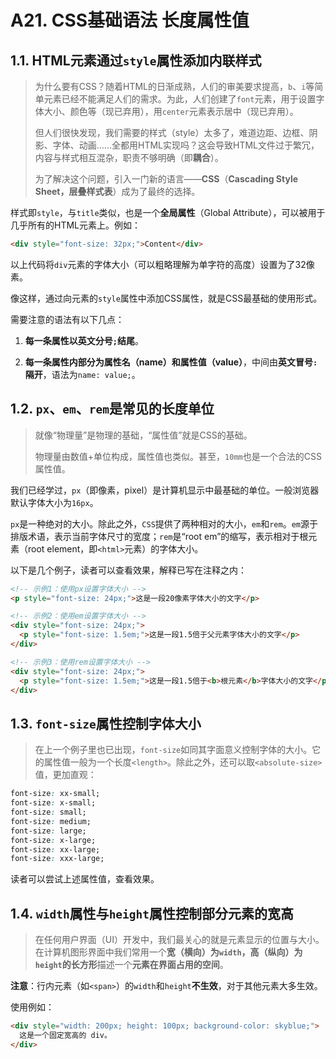 # A21. CSS基础语法 长度属性值

## 1.1. HTML元素通过`style`属性添加内联样式

> 为什么要有CSS？随着HTML的日渐成熟，人们的审美要求提高，`b`、`i`等简单元素已经不能满足人们的需求。为此，人们创建了`font`元素，用于设置字体大小、颜色等（现已弃用），用`center`元素表示居中（现已弃用）。
> 
> 但人们很快发现，我们需要的样式（style）太多了，难道边距、边框、阴影、字体、动画……全都用HTML实现吗？这会导致HTML文件过于繁冗，内容与样式相互混杂，职责不够明确（即**耦合**）。
> 
> 为了解决这个问题，引入一门新的语言——**CSS**（**Cascading Style Sheet，层叠样式表**）成为了最终的选择。

样式即`style`，与`title`类似，也是一个**全局属性**（Global Attribute），可以被用于几乎所有的HTML元素上。例如：

```html
<div style="font-size: 32px;">Content</div>
```

以上代码将`div`元素的字体大小（可以粗略理解为单字符的高度）设置为了32像素。

像这样，通过向元素的`style`属性中添加CSS属性，就是CSS最基础的使用形式。

需要注意的语法有以下几点：

1. **每一条属性以英文分号`;`结尾**。
  
2. **每一条属性内部分为属性名（name）和属性值（value）**，中间由**英文冒号`:`隔开**，语法为`name: value;`。
  

## 1.2. `px`、`em`、`rem`是常见的长度单位

> 就像“物理量”是物理的基础，“属性值”就是CSS的基础。
> 
> 物理量由数值+单位构成，属性值也类似。甚至，`10mm`也是一个合法的CSS属性值。

我们已经学过，`px`（即像素，pixel）是计算机显示中最基础的单位。一般浏览器默认字体大小为`16px`。

`px`是一种绝对的大小。除此之外，`CSS`提供了两种相对的大小，`em`和`rem`。`em`源于排版术语，表示当前字体尺寸的宽度；`rem`是“root em”的缩写，表示相对于根元素（root element，即`<html>`元素）的字体大小。

以下是几个例子，读者可以查看效果，解释已写在注释之内：

```html
<!-- 示例1：使用px设置字体大小 -->
<p style="font-size: 24px;">这是一段20像素字体大小的文字</p>

<!-- 示例2：使用em设置字体大小 -->
<div style="font-size: 24px;">
  <p style="font-size: 1.5em;">这是一段1.5倍于父元素字体大小的文字</p>
</div>

<!-- 示例3：使用rem设置字体大小 -->
<div style="font-size: 24px;">
  <p style="font-size: 1.5em;">这是一段1.5倍于<b>根元素</b>字体大小的文字</p>
</div>
```

## 1.3. `font-size`属性控制字体大小

> 在上一个例子里也已出现，`font-size`如同其字面意义控制字体的大小。它的属性值一般为一个长度`<length>`。除此之外，还可以取`<absolute-size>`值，更加直观：

```css
font-size: xx-small;
font-size: x-small;
font-size: small;
font-size: medium;
font-size: large;
font-size: x-large;
font-size: xx-large;
font-size: xxx-large;
```

读者可以尝试上述属性值，查看效果。

## 1.4. `width`属性与`height`属性控制部分元素的宽高

> 在任何用户界面（UI）开发中，我们最关心的就是元素显示的位置与大小。在计算机图形界面中我们常用一个**宽（横向）为`width`，高（纵向）为`height`的长方形**描述一个**元素在界面占用的空间**。

**注意**：行内元素（如`<span>`）的`width`和`height`**不生效**，对于其他元素大多生效。

使用例如：

```html
<div style="width: 200px; height: 100px; background-color: skyblue;">
  这是一个固定宽高的 div。
</div>
```